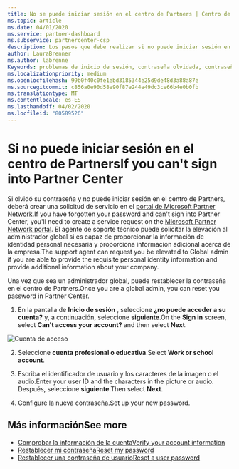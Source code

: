 ```yaml
---
title: No se puede iniciar sesión en el centro de Partners | Centro de Partners
ms.topic: article
ms.date: 04/01/2020
ms.service: partner-dashboard
ms.subservice: partnercenter-csp
description: Los pasos que debe realizar si no puede iniciar sesión en el centro de Partners.
author: LauraBrenner
ms.author: labrenne
Keywords: problemas de inicio de sesión, contraseña olvidada, contraseña
ms.localizationpriority: medium
ms.openlocfilehash: 99b0f40c0fe1ebd3185344e25d9de48d3a88a87e
ms.sourcegitcommit: c856a0e90d58e90f87e244e49dc3ce66b4e0b0fb
ms.translationtype: MT
ms.contentlocale: es-ES
ms.lasthandoff: 04/02/2020
ms.locfileid: "80589526"
---
```

# <a name="if-you-cant-sign-into-partner-center"></a><span data-ttu-id="11710-104">Si no puede iniciar sesión en el centro de Partners</span><span class="sxs-lookup"><span data-stu-id="11710-104">If you can't sign into Partner Center</span></span>

<span data-ttu-id="11710-105">Si olvidó su contraseña y no puede iniciar sesión en el centro de Partners, deberá crear una solicitud de servicio en el [portal de Microsoft Partner Network](https://partner.microsoft.com/commercial#/).</span><span class="sxs-lookup"><span data-stu-id="11710-105">If you have forgotten your password and can't sign into Partner Center, you'll need to create a service request on the [Microsoft Partner Network portal](https://partner.microsoft.com/commercial#/).</span></span> <span data-ttu-id="11710-106">El agente de soporte técnico puede solicitar la elevación al administrador global si es capaz de proporcionar la información de identidad personal necesaria y proporciona información adicional acerca de la empresa.</span><span class="sxs-lookup"><span data-stu-id="11710-106">The support agent can request you be elevated to Global admin if you are able to provide the requisite personal identity information and provide additional information about your company.</span></span>

<span data-ttu-id="11710-107">Una vez que sea un administrador global, puede restablecer la contraseña en el centro de Partners.</span><span class="sxs-lookup"><span data-stu-id="11710-107">Once you are a global admin, you can reset you password in Partner Center.</span></span>

1. <span data-ttu-id="11710-108">En la pantalla de **Inicio de sesión** , seleccione **¿no puede acceder a su cuenta?** y, a continuación, seleccione **siguiente**.</span><span class="sxs-lookup"><span data-stu-id="11710-108">On the **Sign in** screen, select **Can't access your account?** and then select **Next**.</span></span>

![Cuenta de acceso](images/password/password/accessaccount1.png)

2. <span data-ttu-id="11710-110">Seleccione **cuenta profesional o educativa**.</span><span class="sxs-lookup"><span data-stu-id="11710-110">Select **Work or school account**.</span></span>

3. <span data-ttu-id="11710-111">Escriba el identificador de usuario y los caracteres de la imagen o el audio.</span><span class="sxs-lookup"><span data-stu-id="11710-111">Enter your user ID and the characters in the picture or audio.</span></span> <span data-ttu-id="11710-112">Después, seleccione **siguiente**.</span><span class="sxs-lookup"><span data-stu-id="11710-112">Then select **Next**.</span></span>

4. <span data-ttu-id="11710-113">Configure la nueva contraseña.</span><span class="sxs-lookup"><span data-stu-id="11710-113">Set up your new password.</span></span>

## <a name="see-more"></a><span data-ttu-id="11710-114">Más información</span><span class="sxs-lookup"><span data-stu-id="11710-114">See more</span></span>

- [<span data-ttu-id="11710-115">Comprobar la información de la cuenta</span><span class="sxs-lookup"><span data-stu-id="11710-115">Verify your account information</span></span>](verification-responses.md)
- [<span data-ttu-id="11710-116">Restablecer mi contraseña</span><span class="sxs-lookup"><span data-stu-id="11710-116">Reset my password</span></span>](reset-my-pasword.md)
- [<span data-ttu-id="11710-117">Restablecer una contraseña de usuario</span><span class="sxs-lookup"><span data-stu-id="11710-117">Reset a user password</span></span>](reset-a-user-password.md)

